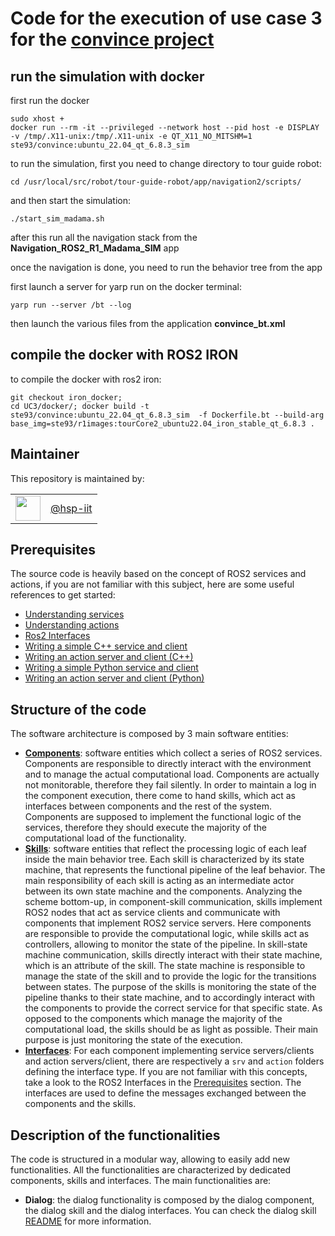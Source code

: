 # Code for the execution of use case 3 for the [convince project](https://convince-project.eu)

## run the simulation with docker

first run the docker 

```
sudo xhost + 
docker run --rm -it --privileged --network host --pid host -e DISPLAY -v /tmp/.X11-unix:/tmp/.X11-unix -e QT_X11_NO_MITSHM=1  ste93/convince:ubuntu_22.04_qt_6.8.3_sim
```


to run the simulation, first you need to change directory to tour guide robot:

```
cd /usr/local/src/robot/tour-guide-robot/app/navigation2/scripts/
```

and then start the simulation:

```
./start_sim_madama.sh
```

after this run all the navigation stack from the **Navigation_ROS2_R1_Madama_SIM** app

once the navigation is done, you need to run the behavior tree from the app

first launch a server for yarp run on the docker terminal:

``` 
yarp run --server /bt --log
```

then launch the various files from the application **convince_bt.xml**

## compile the docker with ROS2 IRON

to compile the docker with ros2 iron:
```
git checkout iron_docker;
cd UC3/docker/; docker build -t ste93/convince:ubuntu_22.04_qt_6.8.3_sim  -f Dockerfile.bt --build-arg base_img=ste93/r1images:tourCore2_ubuntu22.04_iron_stable_qt_6.8.3 .
```
<!-- 
<div align="center">
  Journal, vol. X, no. y, pp. abc-def, Month Year
</div>



<!-- ## Table of Contents

- [Update](#updates)
<!-- - [Installation](#installation) 
- [running the code](#running-the-code)
- [Reproduce the results](#reproduce-the-paper-results)
- [Run the code with custom data](#run-the-code-with-custom-data-optional)
- [License](#license)
- [Citing this paper](#citing-this-paper)

## Updates


### Execution inside a container (alternative)

look in the specific folders -->
<!-- ## Reproduce the paper results

Before running the experiments, it is suggested to run the following sanity checks to make sure that the environment is properly configure:

```console
<all the instructions required to check that the environent has been configured properly>
```

Instructions for reproducing the experiments:

```console
<all the instructions required to reproduce the results>
```

Adding an example of the expected outcome might be useful.

## Run the code with custom data (optional)

Adding information on the structure of the input data and how it gets processed might be useful.

```console
<all the instructions required to run your code on custom data>
```
-->
<!-- ## License

Information about the license.

:warning: Please read [these](https://github.com/hsp-iit/organization/tree/master/licenses) instructions on how to license HSP code. -->

<!-- ## Citing this paper

```bibtex
@ARTICLE{9568706,
author={Author A, ..., Author Z},
journal={Journal},
title={Title},
year={Year},
volume={X},
number={y},
pages={abc-def},
doi={DOI}
}
``` -->

## Maintainer

This repository is maintained by:

| | |
|:---:|:---:|
| [<img src="assets/image.png" width="40">](https://github.com/hsp-iit) | [@hsp-iit](https://github.com/hsp-iit) |

## Prerequisites
The source code is heavily based on the concept of ROS2 services and actions, if you are not familiar with this subject, here are some useful references to get started:
- [Understanding services](https://docs.ros.org/en/jazzy/Tutorials/Beginner-CLI-Tools/Understanding-ROS2-Services/Understanding-ROS2-Services.html)
- [Understanding actions](https://docs.ros.org/en/jazzy/Tutorials/Beginner-CLI-Tools/Understanding-ROS2-Actions/Understanding-ROS2-Actions.html)
- [Ros2 Interfaces](https://docs.ros.org/en/jazzy/Concepts/Basic/About-Interfaces.html)
- [Writing a simple C++ service and client](https://docs.ros.org/en/jazzy/Tutorials/Beginner-Client-Libraries/Writing-A-Simple-Cpp-Service-And-Client.html)
- [Writing an action server and client (C++)](https://docs.ros.org/en/jazzy/Tutorials/Intermediate/Writing-an-Action-Server-Client/Cpp.html)
- [Writing a simple Python service and client](https://docs.ros.org/en/jazzy/Tutorials/Beginner-Client-Libraries/Writing-A-Simple-Py-Service-And-Client.html)
- [Writing an action server and client (Python)](https://docs.ros.org/en/jazzy/Tutorials/Intermediate/Writing-an-Action-Server-Client/Py.html)

## Structure of the code
The software architecture is composed by 3 main software entities:
- [**Components**](src/components/): software entities which collect a series of ROS2 services. Components are responsible to directly interact with the environment and to manage the actual computational load. Components are actually not monitorable, therefore they fail silently. In order to maintain a log in the component execution, there come to hand skills, which act as interfaces between components and the rest of the system. Components are supposed to implement the functional logic of the services, therefore they should execute the majority of the computational load of the functionality. 
- [**Skills**](src/skills/): software entities that reflect the processing logic of each leaf inside the main behavior tree. Each skill is characterized by its state machine, that represents the functional pipeline of the leaf behavior. The main responsibility of each skill is acting as an intermediate actor between its own state machine and the components. Analyzing the scheme bottom-up, in component-skill communication, skills implement ROS2 nodes that act as service clients and communicate with components that implement ROS2 service servers. Here components are responsible to provide the computational logic, while skills act as controllers, allowing to monitor the state of the pipeline. In skill-state machine communication, skills directly interact with their state machine, which is an attribute of the skill. The state machine is responsible to manage the state of the skill and to provide the logic for the transitions between states. The purpose of the skills is monitoring the state of the pipeline thanks to their state machine, and to accordingly interact with the components to provide the correct service for that specific state. As opposed to the components which manage the majority of the computational load, the skills should be as light as possible. Their main purpose is just monitoring the state of the execution. 
- [**Interfaces**](src/interfaces/): For each component implementing service servers/clients and action servers/client, there are respectively a `srv` and `action` folders defining the interface type. If you are not familiar with this concepts, take a look to the ROS2 Interfaces in the [Prerequisites](#prerequisites) section. The interfaces are used to define the messages exchanged between the components and the skills.

## Description of the functionalities
The code is structured in a modular way, allowing to easily add new functionalities. All the functionalities are characterized by dedicated components, skills and interfaces. The main functionalities are:
- **Dialog**: the dialog functionality is composed by the dialog component, the dialog skill and the dialog interfaces. You can check the dialog skill [README](src/skills/dialog_skill/readme.md) for more information.
